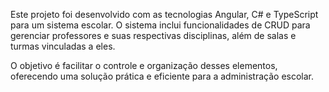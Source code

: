 Este projeto foi desenvolvido com as tecnologias Angular, C# e TypeScript para um sistema escolar. O sistema inclui funcionalidades de CRUD para gerenciar professores e suas respectivas disciplinas, além de salas e turmas vinculadas a eles.

O objetivo é facilitar o controle e organização desses elementos, oferecendo uma solução prática e eficiente para a administração escolar.
